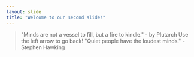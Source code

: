 ```yaml
---
layout: slide
title: "Welcome to our second slide!"
---
```

> "Minds are not a vessel to fill, but a fire to kindle." - by Plutarch
Use the left arrow to go back!
> "Quiet people have the loudest minds." - Stephen Hawking
